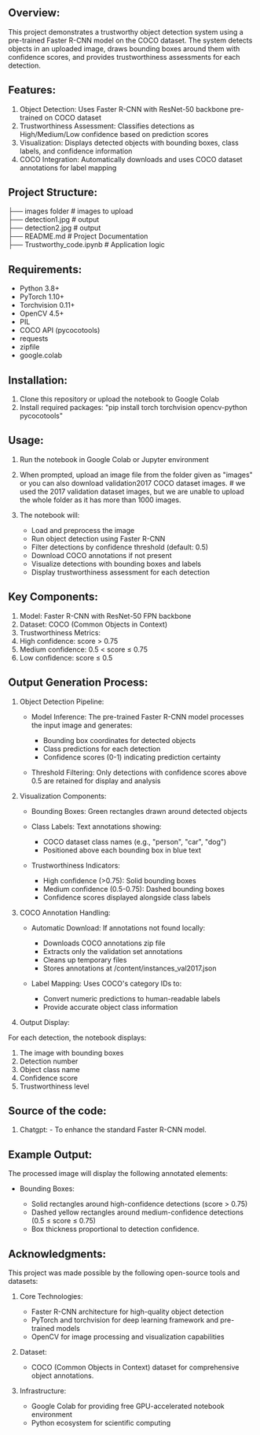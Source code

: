 
## Overview:

This project demonstrates a trustworthy object detection system using a pre-trained Faster R-CNN model on the COCO dataset. The system detects objects in an uploaded image, draws bounding boxes around them with confidence scores, and provides trustworthiness assessments for each detection.


## Features:

1. Object Detection: Uses Faster R-CNN with ResNet-50 backbone pre-trained on COCO dataset
2. Trustworthiness Assessment: Classifies detections as High/Medium/Low confidence based on prediction scores
3. Visualization: Displays detected objects with bounding boxes, class labels, and confidence information
4. COCO Integration: Automatically downloads and uses COCO dataset annotations for label mapping


## Project Structure:

├── images folder                # images to upload  
├── detection1.jpg               # output   
├── detection2.jpg               # output    
├── README.md                    # Project Documentation  
├── Trustworthy_code.ipynb       # Application logic    


## Requirements:

- Python 3.8+
- PyTorch 1.10+
- Torchvision 0.11+
- OpenCV 4.5+
- PIL
- COCO API (pycocotools)
- requests
- zipfile
- google.colab


## Installation:

1. Clone this repository or upload the notebook to Google Colab
2. Install required packages:
      "pip install torch torchvision opencv-python pycocotools"


## Usage:

1. Run the notebook in Google Colab or Jupyter environment
2. When prompted, upload an image file from the folder given as "images" or you can also download validation2017 COCO dataset images.     # we used the 2017 validation dataset images, but we are unable to upload the whole folder as it has more than 1000 images.
3. The notebook will:

    - Load and preprocess the image
    - Run object detection using Faster R-CNN
    - Filter detections by confidence threshold (default: 0.5)
    - Download COCO annotations if not present
    - Visualize detections with bounding boxes and labels
    - Display trustworthiness assessment for each detection


## Key Components:

1. Model: Faster R-CNN with ResNet-50 FPN backbone
2. Dataset: COCO (Common Objects in Context)
3. Trustworthiness Metrics:
4. High confidence: score > 0.75
5. Medium confidence: 0.5 < score ≤ 0.75
6. Low confidence: score ≤ 0.5


## Output Generation Process:

1. Object Detection Pipeline:
   
    - Model Inference: The pre-trained Faster R-CNN model processes the input image and generates:
        
        - Bounding box coordinates for detected objects
        - Class predictions for each detection
        - Confidence scores (0-1) indicating prediction certainty

    - Threshold Filtering: Only detections with confidence scores above 0.5 are retained for display and analysis

2. Visualization Components:

    - Bounding Boxes: Green rectangles drawn around detected objects

    - Class Labels: Text annotations showing:

        - COCO dataset class names (e.g., "person", "car", "dog")
        - Positioned above each bounding box in blue text

    - Trustworthiness Indicators:

        - High confidence (>0.75): Solid bounding boxes
        - Medium confidence (0.5-0.75): Dashed bounding boxes
        - Confidence scores displayed alongside class labels

3. COCO Annotation Handling:

    - Automatic Download: If annotations not found locally:

        - Downloads COCO annotations zip file
        - Extracts only the validation set annotations
        - Cleans up temporary files
        - Stores annotations at /content/instances_val2017.json

    - Label Mapping: Uses COCO's category IDs to:

        - Convert numeric predictions to human-readable labels
        - Provide accurate object class information

4. Output Display:

For each detection, the notebook displays:

1. The image with bounding boxes
2. Detection number
3. Object class name
4. Confidence score
5. Trustworthiness level

## Source of the code:

1. Chatgpt:
         - To enhance the standard Faster R-CNN model.

## Example Output:

The processed image will display the following annotated elements:

* Bounding Boxes:

    - Solid rectangles around high-confidence detections (score > 0.75)
    - Dashed yellow rectangles around medium-confidence detections (0.5 ≤ score ≤ 0.75)
    - Box thickness proportional to detection confidence.
    

## Acknowledgments:

This project was made possible by the following open-source tools and datasets:

1. Core Technologies:

    - Faster R-CNN architecture for high-quality object detection
    - PyTorch and torchvision for deep learning framework and pre-trained models
    - OpenCV for image processing and visualization capabilities

2. Dataset:

    - COCO (Common Objects in Context) dataset for comprehensive object annotations.

3. Infrastructure:

    - Google Colab for providing free GPU-accelerated notebook environment
    - Python ecosystem for scientific computing


